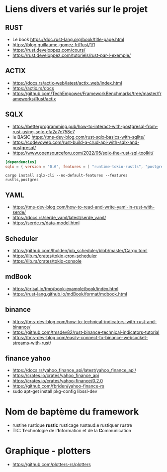 # Liens divers et variés sur le projet

## RUST
- Le book https://doc.rust-lang.org/book/title-page.html
- https://blog.guillaume-gomez.fr/Rust/1/1
- https://rust.developpez.com/cours/
- https://rust.developpez.com/tutoriels/rust-par-l-exemple/

## ACTIX
- https://docs.rs/actix-web/latest/actix_web/index.html
- https://actix.rs/docs
- https://github.com/TechEmpower/FrameworkBenchmarks/tree/master/frameworks/Rust/actix


## SQLX
- https://betterprogramming.pub/how-to-interact-with-postgresql-from-rust-using-sqlx-cfa2a7c758e7
- le BASIC https://tms-dev-blog.com/rust-sqlx-basics-with-sqlite/
- https://codevoweb.com/rust-build-a-crud-api-with-sqlx-and-postgresql/
- https://www.opensourceforu.com/2022/05/sqlx-the-rust-sql-toolkit/

```toml
[dependencies]
sqlx = { version = "0.6", features = [ "runtime-tokio-rustls", "postgres", "macros" ] }
```

`cargo install sqlx-cli --no-default-features --features rustls,postgres`

## YAML

- https://tms-dev-blog.com/how-to-read-and-write-yaml-in-rust-with-serde/
- https://docs.rs/serde_yaml/latest/serde_yaml/
- https://serde.rs/data-model.html

## Scheduler
- https://github.com/lholden/job_scheduler/blob/master/Cargo.toml
- https://lib.rs/crates/tokio-cron-scheduler
- https://lib.rs/crates/tokio-console

## mdBook
- https://crisal.io/tmp/book-example/book/index.html
- https://rust-lang.github.io/mdBook/format/mdbook.html

## binance
- https://tms-dev-blog.com/how-to-technical-indicators-with-rust-and-binance/
- https://github.com/tmsdev82/rust-binance-technical-indicators-tutorial
- https://tms-dev-blog.com/easily-connect-to-binance-websocket-streams-with-rust/

## finance yahoo
- https://docs.rs/yahoo_finance_api/latest/yahoo_finance_api/
- https://crates.io/crates/yahoo_finance_api
- https://crates.io/crates/yahoo-finance/0.2.0
- https://github.com/fbriden/yahoo-finance-rs
- sudo apt-get install pkg-config libssl-dev

# Nom de baptème du framework
- rustine rustique **rustic** rusticage rustaud.e rustiquer rustre
- TIC: **T**echnologie de l'**I**nformation et de la **C**ommunication

# Graphique - plotters
- https://github.com/plotters-rs/plotters